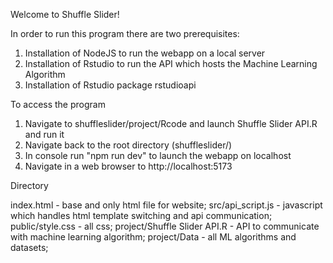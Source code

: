 Welcome to Shuffle Slider!

In order to run this program there are two prerequisites:
1. Installation of NodeJS to run the webapp on a local server
2. Installation of Rstudio to run the API which hosts the Machine Learning Algorithm
3. Installation of Rstudio package rstudioapi

To access the program
1. Navigate to shuffleslider/project/Rcode and launch Shuffle Slider API.R and run it
2. Navigate back to the root directory (shuffleslider/)
3. In console run "npm run dev" to launch the webapp on localhost
4. Navigate in a web browser to http://localhost:5173

Directory

index.html - base and only html file for website;
src/api_script.js - javascript which handles html template switching and api communication;
public/style.css - all css;
project/Shuffle Slider API.R - API to communicate with machine learning algorithm;
project/Data - all ML algorithms and datasets;
